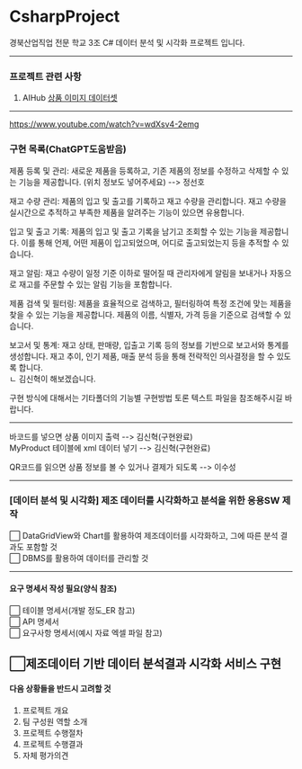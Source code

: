 # CsharpProject

경북산업직업 전문 학교 3조 C# 데이터 분석 및 시각화 프로젝트 입니다.

---

### 프로젝트 관련 사항

1. AIHub [상품 이미지 데이터셋](https://aihub.or.kr/aihubdata/data/view.do?currMenu=115&topMenu=100&aihubDataSe=realm&dataSetSn=64)
---
https://www.youtube.com/watch?v=wdXsv4-2emg

### 구현 목록(ChatGPT도움받음)
제품 등록 및 관리: 새로운 제품을 등록하고, 기존 제품의 정보를 수정하고 삭제할 수 있는 기능을 제공합니다. (위치 정보도 넣어주세요) --> 정선호  

재고 수량 관리: 제품의 입고 및 출고를 기록하고 재고 수량을 관리합니다. 재고 수량을 실시간으로 추적하고 부족한 제품을 알려주는 기능이 있으면 유용합니다.  

입고 및 출고 기록: 제품의 입고 및 출고 기록을 남기고 조회할 수 있는 기능을 제공합니다. 이를 통해 언제, 어떤 제품이 입고되었으며, 어디로 출고되었는지 등을 추적할 수 있습니다.  

재고 알림: 재고 수량이 일정 기준 이하로 떨어질 때 관리자에게 알림을 보내거나 자동으로 재고를 주문할 수 있는 알림 기능을 포함합니다.  

제품 검색 및 필터링: 제품을 효율적으로 검색하고, 필터링하여 특정 조건에 맞는 제품을 찾을 수 있는 기능을 제공합니다. 제품의 이름, 식별자, 가격 등을 기준으로 검색할 수 있습니다.  

보고서 및 통계: 재고 상태, 판매량, 입출고 기록 등의 정보를 기반으로 보고서와 통계를 생성합니다. 재고 추이, 인기 제품, 매출 분석 등을 통해 전략적인 의사결정을 할 수 있도록 합니다.  
ㄴ 김신혁이 해보겠습니다.

구현 방식에 대해서는 기타폴더의 기능별 구현방법 토론 텍스트 파일을 참조해주시길 바랍니다.

-----------------------------------------------------------------

바코드를 넣으면 상품 이미지 출력 --> 김신혁(구현완료)  
MyProduct 테이블에 xml 데이터 넣기 --> 김신혁(구현완료)  

QR코드를 읽으면 상품 정보를 볼 수 있거나 결제가 되도록 --> 이수성  

---

### [데이터 분석 및 시각화] 제조 데이터를 시각화하고 분석을 위한 응용SW 제작

⬜️ DataGridView와 Chart를 활용하여 제조데이터를 시각화하고, 그에 따른 분석 결과도 포함할 것  
⬜️ DBMS를 활용하여 데이터를 관리할 것

---

#### 요구 명세서 작성 필요(양식 참조)

⬜️ 테이블 명세서(개발 정도\_ER 참고)  
⬜️ API 명세서  
⬜️ 요구사항 명세서(예시 자료 엑셀 파일 참고)

## ⬜️제조데이터 기반 데이터 분석결과 시각화 서비스 구현

#### 다음 상황들을 반드시 고려할 것

1.  프로젝트 개요
2.  팀 구성원 역할 소개
3.  프로젝트 수행절차
4.  프로젝트 수행결과
5.  자체 평가의견
